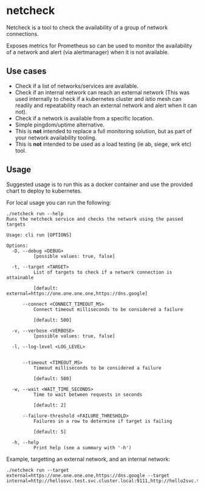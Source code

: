 # netcheck

Netcheck is a tool to check the availability of a group of network connections.

Exposes metrics for Prometheus so can be used to monitor the availability of a network and alert (via alertmanager) when it is not available.

## Use cases

- Check if a list of networks/services are available.
- Check if an internal network can reach an external network (This was used internally to check if a kubernetes cluster and istio mesh can readily and repeatability
  reach an external network and alert when it can not).
- Check if a network is available from a specific location.
- Simple pingdom/uptime alternative. 
- This is **not** intended to replace a full monitoring solution, but as part of your network availability tooling.
- This is **not** intended to be used as a load testing (ie ab, siege, wrk etc) tool.

## Usage

Suggested usage is to run this as a docker container and use the provided chart to deploy to kubernetes.

For local usage you can run the following:

```shell
./netcheck run --help
Runs the netcheck service and checks the network using the passed targets

Usage: cli run [OPTIONS]

Options:
  -D, --debug <DEBUG>
          [possible values: true, false]

  -t, --target <TARGET>
          List of targets to check if a network connection is attainable
          
          [default: external=https://one.one.one.one,https://dns.google]

      --connect <CONNECT_TIMEOUT_MS>
          Connect timeout milliseconds to be considered a failure
          
          [default: 500]

  -v, --verbose <VERBOSE>
          [possible values: true, false]

  -l, --log-level <LOG_LEVEL>
          

      --timeout <TIMEOUT_MS>
          Timeout milliseconds to be considered a failure
          
          [default: 500]

  -w, --wait <WAIT_TIME_SECONDS>
          Time to wait between requests in seconds
          
          [default: 2]

      --failure-threshold <FAILURE_THRESHOLD>
          Failures in a row to determine if target is failing
          
          [default: 5]

  -h, --help
          Print help (see a summary with '-h')
```

Example, targetting an external network, and an internal network:
```shell
./netcheck run --target external=https://one.one.one.one,https://dns.google --target internal=http://hellosvc.test.svc.cluster.local:9111,http://hello2svc.test.svc.cluster.local:9111
```
